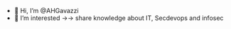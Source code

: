 - 👋 Hi, I’m @AHGavazzi
- 👀 I’m interested ->->  share knowledge about IT, Secdevops and infosec


<!---
AHGavazzi/AHGavazzi is a ✨ special ✨ repository because its `README.md` (this file) appears on your GitHub profile.
You can click the Preview link to take a look at your changes.
--->
